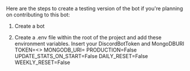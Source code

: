 Here are the steps to create a testing version of the bot if you're planning on contributing to this bot:

1. Create a bot

3. Create a .env file within the root of the project and add these environment variables. Insert your DiscordBotToken and MongoDBURI
TOKEN=<>
MONGODB_URI=<MongoDBURI>
PRODUCTION=False
UPDATE_STATS_ON_START=False
DAILY_RESET=False
WEEKLY_RESET=False
